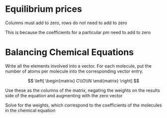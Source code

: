 # Equilibrium prices

Columns must add to zero, rows do not need to add to zero

This is because the coefficients for a particular $pm$ need to add to zero

# Balancing Chemical Equations

Write all the elements involved into a vector. For each molecule, put the number of atoms per molecule into the corresponding vector entry.

$$
\left[
\begin{matrix}
C\\O\\N
\end{matrix}
\right]
$$


Use these as the columns of the matrix, negating the weights on the results side of the equation and augmenting with the zero vector

Solve for the weights, which correspond to the coefficients of the molecules in the chemical equation




